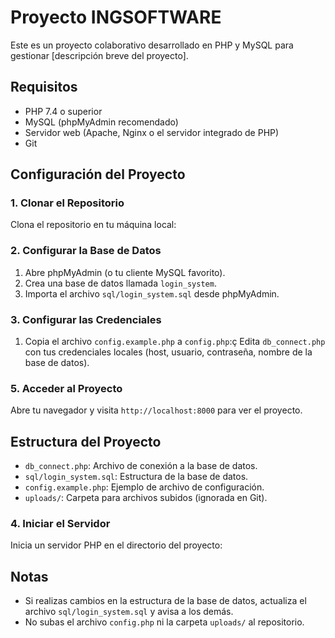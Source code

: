 # Proyecto INGSOFTWARE

Este es un proyecto colaborativo desarrollado en PHP y MySQL para gestionar [descripción breve del proyecto].

## Requisitos
- PHP 7.4 o superior
- MySQL (phpMyAdmin recomendado)
- Servidor web (Apache, Nginx o el servidor integrado de PHP)
- Git

## Configuración del Proyecto

### 1. Clonar el Repositorio
Clona el repositorio en tu máquina local:



### 2. Configurar la Base de Datos
1. Abre phpMyAdmin (o tu cliente MySQL favorito).
2. Crea una base de datos llamada `login_system`.
3. Importa el archivo `sql/login_system.sql` desde phpMyAdmin. 

### 3. Configurar las Credenciales
1. Copia el archivo `config.example.php` a `config.php`:ç
Edita `db_connect.php` con tus credenciales locales (host, usuario, contraseña, nombre de la base de datos).




### 5. Acceder al Proyecto
Abre tu navegador y visita `http://localhost:8000` para ver el proyecto.

## Estructura del Proyecto
- `db_connect.php`: Archivo de conexión a la base de datos.
- `sql/login_system.sql`: Estructura de la base de datos.
- `config.example.php`: Ejemplo de archivo de configuración.
- `uploads/`: Carpeta para archivos subidos (ignorada en Git).

### 4. Iniciar el Servidor
Inicia un servidor PHP en el directorio del proyecto:

## Notas
- Si realizas cambios en la estructura de la base de datos, actualiza el archivo `sql/login_system.sql` y avisa a los demás.
- No subas el archivo `config.php` ni la carpeta `uploads/` al repositorio.
